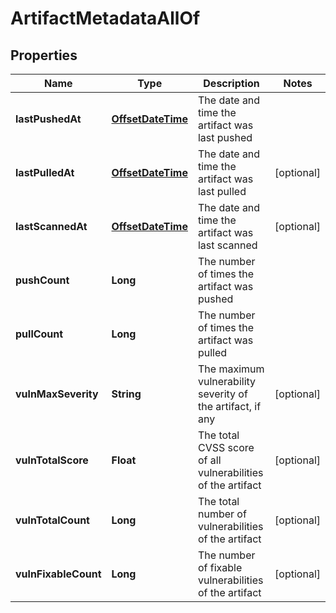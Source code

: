 

# ArtifactMetadataAllOf

## Properties

| Name | Type | Description | Notes |
| ------------ | ------------- | ------------- | ------------- |
| **lastPushedAt** | [**OffsetDateTime**](OffsetDateTime.md) | The date and time the artifact was last pushed |  |
| **lastPulledAt** | [**OffsetDateTime**](OffsetDateTime.md) | The date and time the artifact was last pulled |  [optional] |
| **lastScannedAt** | [**OffsetDateTime**](OffsetDateTime.md) | The date and time the artifact was last scanned |  [optional] |
| **pushCount** | **Long** | The number of times the artifact was pushed |  |
| **pullCount** | **Long** | The number of times the artifact was pulled |  |
| **vulnMaxSeverity** | **String** | The maximum vulnerability severity of the artifact, if any |  [optional] |
| **vulnTotalScore** | **Float** | The total CVSS score of all vulnerabilities of the artifact |  [optional] |
| **vulnTotalCount** | **Long** | The total number of vulnerabilities of the artifact |  [optional] |
| **vulnFixableCount** | **Long** | The number of fixable vulnerabilities of the artifact |  [optional] |



